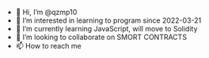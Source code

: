 - 👋 Hi, I’m @qzmp10
- 👀 I’m interested in learning to program since 2022-03-21
- 🌱 I’m currently learning JavaScript, will move to Solidity
- 💞️ I’m looking to collaborate on SMORT CONTRACTS
- 📫 How to reach me 

<!---
qzmp10/qzmp10 is a ✨ special ✨ repository because its `README.md` (this file) appears on your GitHub profile.
You can click the Preview link to take a look at your changes.
--->

